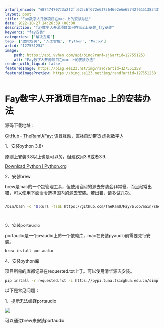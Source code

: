 ```yaml
---
arturl_encode: "68747470733a2f2f:626c6f672e6373646e2e6e65742f616138343735383438312f:61727469636c652f64657461696c732f313237353531323538"
layout: post
title: "Fay数字人开源项目在mac-上的安装办法"
date: 2022-10-27 14:26:39 +08:00
description: "fay数字人开源项目如何在mac上安装_fay安装"
keywords: "fay安装"
categories: ['解决方案']
tags: ['虚拟现实', '人工智能', 'Python', 'Macos']
artid: "127551258"
image:
    path: https://api.vvhan.com/api/bing?rand=sj&artid=127551258
    alt: "Fay数字人开源项目在mac-上的安装办法"
render_with_liquid: false
featuredImage: https://bing.ee123.net/img/rand?artid=127551258
featuredImagePreview: https://bing.ee123.net/img/rand?artid=127551258
---
```


# Fay数字人开源项目在mac 上的安装办法

源码下载地址：

[GitHub - TheRamU/Fay: 语音互动，直播自动带货 虚拟数字人](https://github.com/TheRamU/Fay "GitHub - TheRamU/Fay: 语音互动，直播自动带货 虚拟数字人")

1、安装python 3.8+

原则上安装3.8以上也是可以的，但建议用3.8或者3.9.

[Download Python | Python.org](https://www.python.org/downloads/ "Download Python | Python.org")

2、安装brew
  
brew是mac的一个包管理工具，但使用官网的源去安装会非常慢，而且经常出错，可以使用下面命令选择国内的源去安装。若出错，请多试几次。

```bash
​
/bin/bash -c "$(curl -fsSL https://github.com/TheRamU/Fay/blob/main/shell/brew.sh?raw=true)"

​
```

3、安装portaudio

portaudio是一个pyaudio上的一个依赖库，mac在安装pyaudio前需要先行安装。

```bash
brew install portaudio
```

4、安装python库

项目所需的库都记录在requested.txt上了。可以使用清华源去安装。

```bash
pip install -r requested.txt -i https://pypi.tuna.tsinghua.edu.cn/simple
```

以下是常见问题：

1、提示无法编译portaudio

![](https://i-blog.csdnimg.cn/blog_migrate/dd06ee263c01eebf025684b88d19bd4a.png)

可以通过brew来安装portaudio